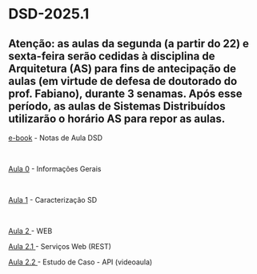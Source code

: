 # DSD-2025.1 
## Atenção: as aulas da segunda (a partir do 22) e sexta-feira serão cedidas à disciplina de Arquitetura (AS) para fins de antecipação de aulas (em virtude de defesa de doutorado do prof. Fabiano), durante 3 senamas. Após esse período, as aulas de Sistemas Distribuídos utilizarão o horário AS para repor as aulas.
<p><a class="external-link" href="https://academicoifrnedu.sharepoint.com/:u:/s/DSD2024.1/EX5Rq-50ao1LtcehbmnbuiIBsIr-GQ6uwDS5vjxkbhFahA?e=Q0PLLq">e-book</a> - Notas de Aula DSD </p>

<br>

<p><a class="external-link" href="https://academicoifrnedu.sharepoint.com/:u:/s/DSD2024.1/ERge_hjvUepIp0Px-9q-j3cBmrir_8o5_4CL8FW51to_hw?e=biJPwy">Aula 0</a> - Informações Gerais</p>

<br>

<p><a class="external-link" href="https://academicoifrnedu.sharepoint.com/:b:/s/DSD2024.1/ERHBmbQ8UX5MkPFDqCKAoecBMpZFOZjXNq6h2kwDOI5KRg?e=GU44Cs">Aula 1</a> - Caracterização SD</p>

<br>

<p><a class="external-link" href="https://academicoifrnedu.sharepoint.com/:u:/s/DSD2024.1/EdQsNYFjFPtBtejLT7lqb5YBCIJw-ltkzZPIySm0f1l-zg?e=kKGTig">Aula 2 </a> - WEB</p>
<p><a class="external-link" href="https://academicoifrnedu.sharepoint.com/:u:/s/DSD2024.1/EZmUHKeRpgBKmER0mbQtT3gBA1T3coLP6q-QNkYl2QrofQ?e=xs5C8P">Aula 2.1 </a> - Serviços Web (REST)</p>
<p><a class="external-link" href="https://academicoifrnedu.sharepoint.com/:v:/s/DSD2023.2/EVWy3e3DVf5Eq10kDlpD_IsBSQSjG4aVaV32xn9m0EJd0g?e=i8O653&amp;nav=eyJyZWZlcnJhbEluZm8iOnsicmVmZXJyYWxBcHAiOiJTdHJlYW1XZWJBcHAiLCJyZWZlcnJhbFZpZXciOiJTaGFyZURpYWxvZy1MaW5rIiwicmVmZXJyYWxBcHBQbGF0Zm9ybSI6IldlYiIsInJlZmVycmFsTW9kZSI6InZpZXcifX0%3D">Aula 2.2 </a> - Estudo de Caso - API (videoaula)</p>

<!--


<p><a class="external-link" href="https://academicoifrnedu.sharepoint.com/:u:/s/DSD2024.1/EdXZ71Xx1KZFteXtYsvt_PYB298RIbBq3mbeiAmtDsBblg?e=mRdkhd">Aula 5.2 </a> - Serviços Web (SOAP)</p>
<p><a class="external-link" href="https://academicoifrnedu.sharepoint.com/:u:/s/DSD2024.1/EUvAxaKinehOoPdszugoaS0BCfPM2jTEzhPD0uDLJIq41A?e=TPhq9y">Aula 5.4 </a> - Tarefa 4 (SOAP e REST)</p>

# Atenção: as aulas dos dias: 05, 12, 19 e 26/06 as aulas de DSD serão destinadas a reposição das aulas de Interfaces Ricas.


<p><a class="external-link" href="https://academicoifrnedu.sharepoint.com/:b:/s/DSD2024.1/EZRWFBuG5HBPuACTa4GCAxkBu1XksHLJnbLK8mF5t-EKaQ?e=ixmJH4">Aula 2</a> - Redes</p>
<p><a class="external-link" href="https://academicoifrnedu.sharepoint.com/:b:/s/DSD2024.1/Eav96xzo4sVNuk96rxEl9zYB-BkKGjeConXqGBuHwOf8UA?e=ezLcGd">Aula 2.1</a> - Tarefa 1</p>
<p><a class="external-link" href="https://academicoifrnedu.sharepoint.com/:b:/s/DSD2024.1/ERlN0-l1mahMmPWWpnQPHMYBmvgKDYAANaGKYdR6s1BZmQ?e=lbf0GB">Aula 2.2</a> - Requisitos de Redes</p>

<br>

<p><a class="external-link" href="https://academicoifrnedu.sharepoint.com/:u:/s/DSD2024.1/EVCt_fq4UAxEjIC3JMO0ykoBE9RruLXjcMR01v4sURzDWQ?e=15DicF">Aula 3 </a> - Comunicação entre processos</p>
<p><a class="external-link" href="https://academicoifrnedu.sharepoint.com/:u:/s/DSD2024.1/EcA94pr-90FIjWyrhEOgfJYB1NZT47CYH6NRf7vayuz5uQ?e=TOEqwM">Aula 3.1 </a> - TCP</p>
<p><a class="external-link" href="https://academicoifrnedu.sharepoint.com/:u:/s/DSD2024.1/EZUG01vdM41Mu2RJa880ZfABFXj5y3eAPpIkikxDm2N5oA?e=3te35m">Aula 3.2 </a> - UDP</p>
<p><a class="external-link" href="https://academicoifrnedu.sharepoint.com/:v:/s/DSD2024.1/ETb4vQUAhDFPjL27sfv7BbEByjtoBmhPCKS2apw2YxTndw?e=WgRRTq">Aula 3.3 </a> - TCP (videoaula)</p>
<p><a class="external-link" href="https://academicoifrnedu.sharepoint.com/:v:/s/DSD2024.1/ERzXu1bz7_pBq0A-2oSNPsoB3p5O6UO9fToVDBCj3C37CQ?e=yFGU5V">Aula 3.4 </a> - UDP (videoaula)</p>
<p><a class="external-link" href="https://academicoifrnedu.sharepoint.com/:u:/s/DSD2024.1/ERbFQlBSyINJmB7jmn4UZAwB4L6L2KEkTje6obXZa_giXA?e=crCGNq">Aula 3.5 </a> - Tarefa 2</p>

<br>

<p><a class="external-link" href="https://academicoifrnedu.sharepoint.com/:u:/s/DSD2024.1/EeqRAOHhRvVDpBgWPr65kaIBsDBq-EV6kLCah3h3r_RP0w?e=JYSH9C">Aula 4 </a> - Invocação Remota</p>
<p><a class="external-link" href="https://academicoifrnedu.sharepoint.com/:v:/s/DSD2024.1/EbOzev_qmphDjAQJCafXW9sBAboPFALmod0br8MWBwVBKQ?e=04ka9r">Aula 4.1 </a> - Invocação Remota (videoaula)</p>
<p><a class="external-link" href="https://academicoifrnedu.sharepoint.com/:u:/s/DSD2024.1/EU8j5fjyCv5Fp3DxthS59N4BWij8l4rut34EJDQ7taeqeQ?e=CZg2xC">Aula 4.2 </a> - Protocolos de Requisição-Resposta</p>
<p><a class="external-link" href="https://academicoifrnedu.sharepoint.com/:u:/s/DSD2024.1/EWEegMK0ht1Ag_u0D8G4ZfYBYETjftn3cscIdv5T1oSSMg?e=hSyuGs">Aula 4.3 </a> - RPC</p>
<p><a class="external-link" href="https://academicoifrnedu.sharepoint.com/:v:/s/DSD2024.1/ESYAxPPJkb9Ckq1d673ynJIBqPFllX2cOu-7n8GO6HiVow?e=yW5XN5">Aula 4.4 </a> - RPC (videoaula)</p>
<p><a class="external-link" href="https://academicoifrnedu.sharepoint.com/:u:/s/DSD2024.1/EcNeFUM-v1pFgEFlC3co-_kBiHXoFHUO9b9LRRK7zp2MCA?e=jFAMH3">Aula 4.6 </a> - RMI</p>
<p><a class="external-link" href="https://academicoifrnedu.sharepoint.com/:v:/s/DSD2024.1/EbZ5xvn3O8VArPchhOJPgpEB_6tZakrcjE-lTPd3Y1kKcQ?e=9iJ8oo">Aula 4.7 </a> - RMI (videoaula)</p>


<br>






<p><a class="external-link" href="https://academicoifrnedu.sharepoint.com/:b:/s/DSD2024.1/EZa14SbTZwhJlL8qZHKsDLQB1XAOckPQV0OIg8stdBltUA?e=8ATHdM">Aula 2.1</a> - Leitura (Cap. 3)</p>
<p><a class="external-link" href="https://academicoifrnedu.sharepoint.com/:u:/s/DSD2024.1/EfBqyQSb5wZApdu1gHkvS7QB1pRpB14eJTHOsDKqndKnew?e=KgGOIb">Aula 3.1</a> - Leitura (Cap. 4)</p>

<p> </p>


<p><a class="external-link" href="https://academicoifrnedu.sharepoint.com/:v:/s/DSD2024.1/EQRnwBaafVhJimcnRn6leYIB6rQ_gzWWAdKwWH5LG-TWzQ?e=TXrdIW">Aula 4.8 </a> - CORBA (videoaula)</p>
<p><a class="external-link" href="https://academicoifrnedu.sharepoint.com/:u:/s/DSD2024.1/ERZ84tlerbNJvzZZ8xEAnaQBs-1MvWymocnvhfdxvuzypQ?e=aYBHRz">Aula 4.9 </a> - gRPC</p>
<p><a class="external-link" href="https://academicoifrnedu.sharepoint.com/:u:/s/DSD2024.1/EcsQa1-rOfBGrBXhbcI8OE8Bkjf0SVL13zW2vuPfYVNsLg?e=sBiuY5">Aula 4.10 </a> - Tarefa 3 (gRPC)</p>

<br>
<p><a class="external-link" href="https://academicoifrnedu.sharepoint.com/:u:/s/DSD2024.1/EX-91086VFxNo2KxyVXPOakBT3XRsdg_tQSO_pPiHYt_BA?e=6oy9q7">Aula 6 </a> - Comunicação indireta</p>
<p><a class="external-link" href="https://academicoifrnedu.sharepoint.com/:u:/s/DSD2024.1/EU9MPjPIlihKpZgQPe9lh-4Bb3R2jYqnvXjx5LN4Cjpf5Q?e=SE0TCM">Aula 6.1 </a> - Comunicação por difusão seletiva</p>
<p><a class="external-link" href="https://academicoifrnedu.sharepoint.com/:u:/s/DSD2024.1/Eb6ompNBeyhOg-l0cs1-ILUBrlMilChZ_23ZCz3X5pycBg?e=oqV0p0">Aula 6.2 </a> - Sistemas publicar-assinar</p>
<p><a class="external-link" href="https://academicoifrnedu.sharepoint.com/:u:/s/DSD2024.1/EYhTBKPLw35Ho97FXsuPpnMB5u7oC5z8qcdg7O_-VVc1Fg?e=C5ElFd">Aula 6.3 </a> - Filas de mensagens</p>
<p><a class="external-link" href="https://academicoifrnedu.sharepoint.com/:u:/s/DSD2024.1/EWUw0869iVhPiUo00IX8r3IBvSxIs3lPYAzDaDP9uDi4nA?e=CDehPp">Aula 6.4 </a> - Tarefa 7 (MOM)</p>

<br>
Aula 7 - Extras
<p><a class="external-link" href="https://academicoifrnedu.sharepoint.com/:u:/s/DSD2024.1/EROsxjwbB5tPuPZrJ6Ubmc0BEdJPNmLe34X2AepEf1zR1w?e=u8zPIQ">Aula 7.1 </a> - WebSocket</p>
<p><a class="external-link" href="https://academicoifrnedu.sharepoint.com/:u:/s/DSD2024.1/EVfWxIhD-vNFjM2kIiuKyawBdXuY2cMUtJD1Y5MH-LqPDQ?e=0qJsyo">Aula 7.2 </a> - GraphQL</p>

-->


<!--

<p><a class="external-link" href="https://academicoifrnedu.sharepoint.com/:b:/s/DSD2023.1/EXRCPXsCiG5LsSiCLAJ_XOgBdWgLqNKLEWUwEqZ9Pj6m6w?e=6YQBeS">Aula 1.1</a> - Leitura (Cap. 1)</p>

<p><a class="external-link" href="https://academicoifrnedu.sharepoint.com/:u:/s/DSD2024.1/EUnR0KSBFg5DpUnxKdMKcFABwalutnKR0t6zUVExd5qNeQ?e=pnv0yc" mce_href="https://academicoifrnedu.sharepoint.com/:u:/s/DSD2024.1/EUnR0KSBFg5DpUnxKdMKcFABwalutnKR0t6zUVExd5qNeQ?e=pnv0yc">Aula 4.9 </a> - Tarefa 3 (RMI)</p>


<p><a class="external-link" href="https://academicoifrnedu.sharepoint.com/:u:/s/DSD2024.1/ERUnimmOS4ZKoFzecFEktzsB73y2hvDdncq9RoR5TCLJqA?e=nQ5D5W" mce_href="https://academicoifrnedu.sharepoint.com/:u:/s/DSD2024.1/ERUnimmOS4ZKoFzecFEktzsB73y2hvDdncq9RoR5TCLJqA?e=nQ5D5W">Aula 8.1 </a> - Estudo de Caso - Chat (GitHub)</p>
<p><a class="external-link" href="https://academicoifrnedu.sharepoint.com/:u:/s/DSD2024.1/Efzebx9RKwRJhJXQRfbLLqwBz7eQUHUkUIcyuAOy_LtFVg?e=u9pCCK" mce_href="https://academicoifrnedu.sharepoint.com/:u:/s/DSD2024.1/Efzebx9RKwRJhJXQRfbLLqwBz7eQUHUkUIcyuAOy_LtFVg?e=u9pCCK">Aula 8.2 </a> - Tarefa 5 e 6 (REST e WebSocket)</p>
<br>


<br> -->
